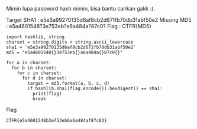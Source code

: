 Mimin lupa password hash mimin, bisa bantu carikan gakk :(.

Target SHA1 : e5e3a99270135d6af8cb2d671fb70db31abf50e2
Missing MD5 : e5a4601548?3e753eb?a6a484a?87c0?
Flag : CTFR{MD5}

```
import hashlib, string
charset = string.digits + string.ascii_lowercase
sha1 = 'e5e3a99270135d6af8cb2d671fb70db31abf50e2'
md5 = "e5a4601548{}3e753eb{}a6a484a{}87c0{}"

for a in charset:
  for b in charset:
    for c in charset:
      for d in charset:
        target = md5.format(a, b, c, d)
        if hashlib.sha1(flag.encode()).hexdigest() == sha1:
          print(flag)
          break

```

Flag 
```
CTFR{e5a4601548b3e753eb6a6a484af87c03}
```

